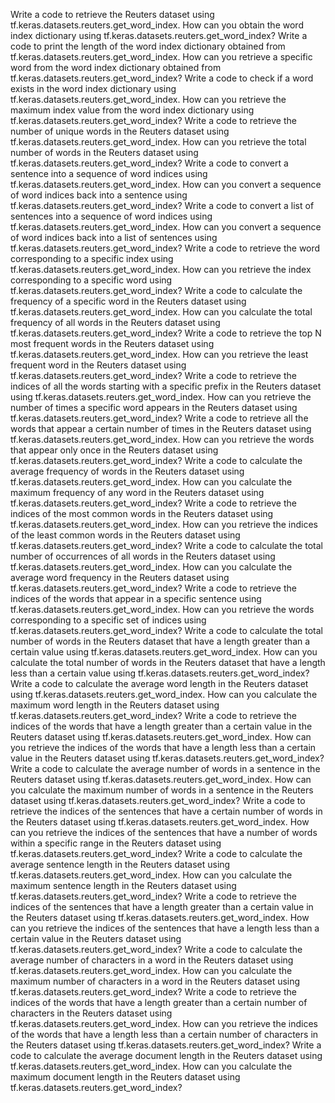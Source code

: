 Write a code to retrieve the Reuters dataset using tf.keras.datasets.reuters.get_word_index.
How can you obtain the word index dictionary using tf.keras.datasets.reuters.get_word_index?
Write a code to print the length of the word index dictionary obtained from tf.keras.datasets.reuters.get_word_index.
How can you retrieve a specific word from the word index dictionary obtained from tf.keras.datasets.reuters.get_word_index?
Write a code to check if a word exists in the word index dictionary using tf.keras.datasets.reuters.get_word_index.
How can you retrieve the maximum index value from the word index dictionary using tf.keras.datasets.reuters.get_word_index?
Write a code to retrieve the number of unique words in the Reuters dataset using tf.keras.datasets.reuters.get_word_index.
How can you retrieve the total number of words in the Reuters dataset using tf.keras.datasets.reuters.get_word_index?
Write a code to convert a sentence into a sequence of word indices using tf.keras.datasets.reuters.get_word_index.
How can you convert a sequence of word indices back into a sentence using tf.keras.datasets.reuters.get_word_index?
Write a code to convert a list of sentences into a sequence of word indices using tf.keras.datasets.reuters.get_word_index.
How can you convert a sequence of word indices back into a list of sentences using tf.keras.datasets.reuters.get_word_index?
Write a code to retrieve the word corresponding to a specific index using tf.keras.datasets.reuters.get_word_index.
How can you retrieve the index corresponding to a specific word using tf.keras.datasets.reuters.get_word_index?
Write a code to calculate the frequency of a specific word in the Reuters dataset using tf.keras.datasets.reuters.get_word_index.
How can you calculate the total frequency of all words in the Reuters dataset using tf.keras.datasets.reuters.get_word_index?
Write a code to retrieve the top N most frequent words in the Reuters dataset using tf.keras.datasets.reuters.get_word_index.
How can you retrieve the least frequent word in the Reuters dataset using tf.keras.datasets.reuters.get_word_index?
Write a code to retrieve the indices of all the words starting with a specific prefix in the Reuters dataset using tf.keras.datasets.reuters.get_word_index.
How can you retrieve the number of times a specific word appears in the Reuters dataset using tf.keras.datasets.reuters.get_word_index?
Write a code to retrieve all the words that appear a certain number of times in the Reuters dataset using tf.keras.datasets.reuters.get_word_index.
How can you retrieve the words that appear only once in the Reuters dataset using tf.keras.datasets.reuters.get_word_index?
Write a code to calculate the average frequency of words in the Reuters dataset using tf.keras.datasets.reuters.get_word_index.
How can you calculate the maximum frequency of any word in the Reuters dataset using tf.keras.datasets.reuters.get_word_index?
Write a code to retrieve the indices of the most common words in the Reuters dataset using tf.keras.datasets.reuters.get_word_index.
How can you retrieve the indices of the least common words in the Reuters dataset using tf.keras.datasets.reuters.get_word_index?
Write a code to calculate the total number of occurrences of all words in the Reuters dataset using tf.keras.datasets.reuters.get_word_index.
How can you calculate the average word frequency in the Reuters dataset using tf.keras.datasets.reuters.get_word_index?
Write a code to retrieve the indices of the words that appear in a specific sentence using tf.keras.datasets.reuters.get_word_index.
How can you retrieve the words corresponding to a specific set of indices using tf.keras.datasets.reuters.get_word_index?
Write a code to calculate the total number of words in the Reuters dataset that have a length greater than a certain value using tf.keras.datasets.reuters.get_word_index.
How can you calculate the total number of words in the Reuters dataset that have a length less than a certain value using tf.keras.datasets.reuters.get_word_index?
Write a code to calculate the average word length in the Reuters dataset using tf.keras.datasets.reuters.get_word_index.
How can you calculate the maximum word length in the Reuters dataset using tf.keras.datasets.reuters.get_word_index?
Write a code to retrieve the indices of the words that have a length greater than a certain value in the Reuters dataset using tf.keras.datasets.reuters.get_word_index.
How can you retrieve the indices of the words that have a length less than a certain value in the Reuters dataset using tf.keras.datasets.reuters.get_word_index?
Write a code to calculate the average number of words in a sentence in the Reuters dataset using tf.keras.datasets.reuters.get_word_index.
How can you calculate the maximum number of words in a sentence in the Reuters dataset using tf.keras.datasets.reuters.get_word_index?
Write a code to retrieve the indices of the sentences that have a certain number of words in the Reuters dataset using tf.keras.datasets.reuters.get_word_index.
How can you retrieve the indices of the sentences that have a number of words within a specific range in the Reuters dataset using tf.keras.datasets.reuters.get_word_index?
Write a code to calculate the average sentence length in the Reuters dataset using tf.keras.datasets.reuters.get_word_index.
How can you calculate the maximum sentence length in the Reuters dataset using tf.keras.datasets.reuters.get_word_index?
Write a code to retrieve the indices of the sentences that have a length greater than a certain value in the Reuters dataset using tf.keras.datasets.reuters.get_word_index.
How can you retrieve the indices of the sentences that have a length less than a certain value in the Reuters dataset using tf.keras.datasets.reuters.get_word_index?
Write a code to calculate the average number of characters in a word in the Reuters dataset using tf.keras.datasets.reuters.get_word_index.
How can you calculate the maximum number of characters in a word in the Reuters dataset using tf.keras.datasets.reuters.get_word_index?
Write a code to retrieve the indices of the words that have a length greater than a certain number of characters in the Reuters dataset using tf.keras.datasets.reuters.get_word_index.
How can you retrieve the indices of the words that have a length less than a certain number of characters in the Reuters dataset using tf.keras.datasets.reuters.get_word_index?
Write a code to calculate the average document length in the Reuters dataset using tf.keras.datasets.reuters.get_word_index.
How can you calculate the maximum document length in the Reuters dataset using tf.keras.datasets.reuters.get_word_index?